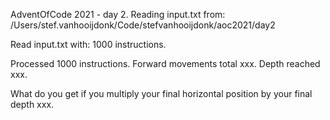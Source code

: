 AdventOfCode 2021 - day 2.
Reading input.txt from: /Users/stef.vanhooijdonk/Code/stefvanhooijdonk/aoc2021/day2

Read input.txt with: 1000 instructions.

Processed 1000 instructions.
Forward movements total xxx.
Depth reached xxx.

What do you get if you multiply your final horizontal position by your final depth xxx.
